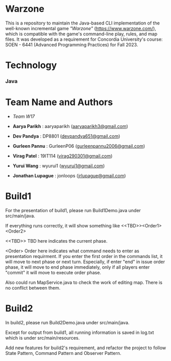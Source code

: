 # Warzone
This is a repository to maintain the Java-based CLI implementation of the well-known incremental game *"Warzone"* (https://www.warzone.com/), which is compatible with the game's command-line play, rules, and map files. It was developed as a requirement for Concordia University's course: SOEN - 6441 (Advanced Programming Practices) for Fall 2023.

# Technology
### Java

# Team Name and Authors
- *Team W17*

- **Aarya Parikh**       : aaryaparikh   (aaryaparikh3@gmail.com)
- **Dev Pandya**         : DP8801        (devpandya651@gmail.com)
- **Gurleen Pannu**      : GurleenP06    (gurleenpannu2006@gmail.com)
- **Virag Patel**        : 19IT114       (virag290301@gmail.com)
- **Yurui Wang**         : wyurui1       (wyurui1@gmail.com)
- **Jonathan Lupague**   : jonloops      (jrlupague@gmail.com)

# Build1
For the presentation of build1, please run Build1Demo.java under src/main/java.

If everything runs correctly, it will show something like \<\<TBD\>\>\<Order1\>\<Order2\>

\<\<TBD\>\> TBD here indicates the current phase.

\<Order\> Order here indicates what command needs to enter as presentation requirment. If you enter the first order in the commands list, it will move to next phase or next turn. Especially, if enter "end" in issue order phase, it will move to end phase immediately, only if all players enter "commit" it will  move to execute order phase.

Also could run MapService.java to check the work of editing map. There is no conflict between them.

# Build2
In build2, please run Build2Demo.java under src/main/java.

Except for output from build1, all running information is saved in log.txt which is under src/main/resources.

Add new features for build2's requirement, and refactor the project to follow State Pattern, Command Pattern and Observer Pattern.
